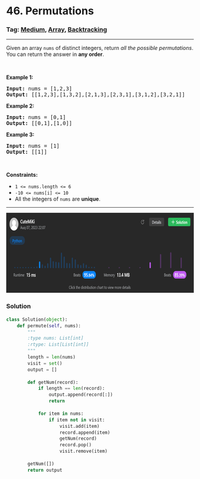 # 46. Permutations
### Tag: [Medium](https://github.com/TheOnlyMiki/LeetCode-For-Fun/tree/main#medium-level), [Array](https://github.com/TheOnlyMiki/LeetCode-For-Fun/tree/main#array), [Backtracking](https://github.com/TheOnlyMiki/LeetCode-For-Fun/tree/main#backtracking)
---
<div class="px-5 pt-4"><div class="flex"></div><div class="xFUwe" data-track-load="description_content"><p>Given an array <code>nums</code> of distinct integers, return <em>all the possible permutations</em>. You can return the answer in <strong>any order</strong>.</p>

<p>&nbsp;</p>
<p><strong class="example">Example 1:</strong></p>
<pre><strong>Input:</strong> nums = [1,2,3]
<strong>Output:</strong> [[1,2,3],[1,3,2],[2,1,3],[2,3,1],[3,1,2],[3,2,1]]
</pre><p><strong class="example">Example 2:</strong></p>
<pre><strong>Input:</strong> nums = [0,1]
<strong>Output:</strong> [[0,1],[1,0]]
</pre><p><strong class="example">Example 3:</strong></p>
<pre><strong>Input:</strong> nums = [1]
<strong>Output:</strong> [[1]]
</pre>
<p>&nbsp;</p>
<p><strong>Constraints:</strong></p>

<ul>
	<li><code>1 &lt;= nums.length &lt;= 6</code></li>
	<li><code>-10 &lt;= nums[i] &lt;= 10</code></li>
	<li>All the integers of <code>nums</code> are <strong>unique</strong>.</li>
</ul>
</div></div>

---
<img src="Submit.png" width="700" height="215" />

### Solution

```python
class Solution(object):
    def permute(self, nums):
        """
        :type nums: List[int]
        :rtype: List[List[int]]
        """
        length = len(nums)
        visit = set()
        output = []

        def getNum(record):
            if length == len(record):
                output.append(record[:])
                return

            for item in nums:
                if item not in visit:
                    visit.add(item)
                    record.append(item)
                    getNum(record)
                    record.pop()
                    visit.remove(item)

        getNum([])
        return output
```
